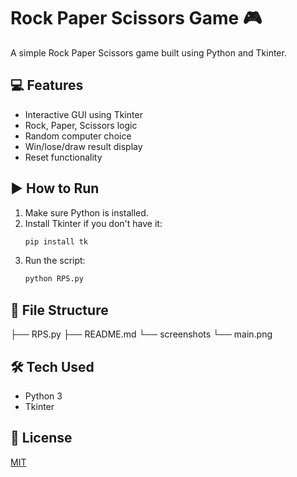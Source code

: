 # Rock Paper Scissors Game 🎮

A simple Rock Paper Scissors game built using Python and Tkinter.

## 💻 Features
- Interactive GUI using Tkinter
- Rock, Paper, Scissors logic
- Random computer choice
- Win/lose/draw result display
- Reset functionality

## ▶️ How to Run

1. Make sure Python is installed.
2. Install Tkinter if you don't have it:
    ```bash
    pip install tk
    ```
3. Run the script:
    ```bash
    python RPS.py
    ```

## 📂 File Structure
├── RPS.py ├── README.md └── screenshots └── main.png
## 🛠️ Tech Used
- Python 3
- Tkinter

## 📄 License
[MIT](LICENSE)
